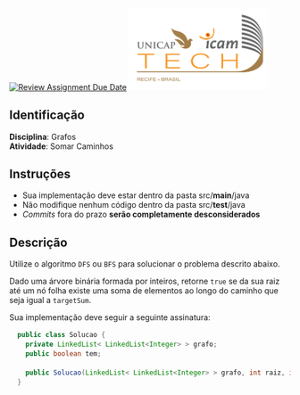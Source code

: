 [![Review Assignment Due Date](https://classroom.github.com/assets/deadline-readme-button-24ddc0f5d75046c5622901739e7c5dd533143b0c8e959d652212380cedb1ea36.svg)](https://classroom.github.com/a/7ZHkKdhB)
<img src="assets/images/Unicap_Icam_Tech-01.png" alt="drawing" width="250"/>

## Identificação
**Disciplina**: Grafos
\
**Atividade**: Somar Caminhos

## Instruções
- Sua implementação deve estar dentro da pasta src/**main**/java 
- Não modifique nenhum código dentro da pasta src/**test**/java
- *Commits* fora do prazo **serão completamente desconsiderados**

##  Descrição
Utilize o algoritmo ``DFS`` ou ``BFS`` para solucionar o problema descrito abaixo.

Dado uma árvore binária formada por inteiros, retorne ``true`` se da sua raiz até um nó folha existe uma soma de elementos ao longo do caminho que seja igual a ``targetSum``. 

Sua implementação deve seguir a seguinte assinatura:
```java
  public class Solucao {
    private LinkedList< LinkedList<Integer> > grafo;
    public boolean tem;
     
    public Solucao(LinkedList< LinkedList<Integer> > grafo, int raiz, int targetSum){}
  } 
```